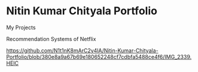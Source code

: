 # Nitin Kumar Chityala Portfolio
My Projects

Recommendation Systems of Netflix

https://github.com/N1t1nK8mArC2y4lA/Nitin-Kumar-Chityala-Portfolio/blob/380e8a9a67b69e180652248cf7cdbfa5488ce4f6/IMG_2339.HEIC
